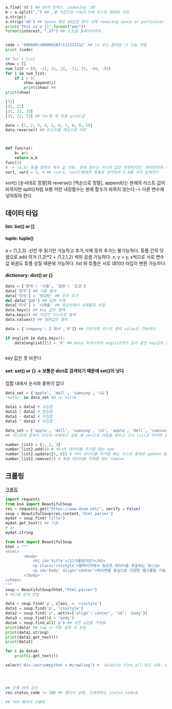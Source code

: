 
```python
a.find('dd') ## dd의 인덱스. indexing 'dd'
b = a.split(",") ## ,을 기준으로 나눠서 b에 리스트 형태로 저장
a.strip()
a.strip('dd') ## Space 혹은 dd같은 문자 삭제 removing space or particular str
print("This is a {}".format("pen"))
format(interest, ".2f") ## 소숫점 둘째자리까지


code = '000660\n00000102\t12312312' ## \n 코드 줄바꿈 \t tab 역할
print (code)

## for + list
show = []
num_list = [0, -11, 31, 22, -11, 33, -44, -55]
for i in num_list:
    if i > 0:
        show.append(i)
        print(show) ## 
print(show)

[31] 
[31, 22]
[31, 22, 33]
[31, 22, 33] ## for문 밖 최종 print값

data = [1, 2, 3, 4, 5, 6, 7, 8, 9, 10]
data.reverse() ## 리스트를 역순으로 저장



def func(a):
    b= a+1
    return a,b
func(2)
# -> (a,b) 튜퓰 형태의 복수 값 반화. 원래 함수는 하나의 값만 반환하지만, 파이썬만의 특징!!(튜플의 성질 이용) 마찬가지로 아래도 가능
var1, var2 = 3, 4 ## (var1, var2)형태의 튜플로 생각하여 3,4를 각각 입력한다


```

sort() [순서대로 정렬]와 reverse() [역순으로 정렬], append()는 본래의 리스트 값이 바뀌지만 split()처럼 보통 이런 내장함수는 본래 함수가 바뀌지 않는다 -> 다른 변수에 넣어줘야 한다.

## 데이터 타입

#### list: list() or []
#### tuple: tuple()
a = (1,2,3) :선언 후 읽기만 가능하고 추가,삭제 등의 추가는 불가능하다. 튜플 간의 덧셈으로 add 하거 (1,2)*2 = (1,2,1,2) 씩의 곱셈 가능하다. x, y = y, x씩으로  서로 변수값 바꿈도 튜플 성질 때문에 가능하다.
list 와 튜플은 서로 데이타 타입이 변환 가능하다.

#### dictionary: dict() or {}
```python
data = {'한국': '서울', '일본': '도쿄'} 
data['한국'] ## 서울 출력
data['미국'] = '워싱턴' ## 인자 추가
del data['일본'] ## 일본 삭제
data['미국'] = '시애틀' ## 워싱턴에서 시애틀로 바꿈
data.keys() ## key 값만 출력
data.keys() ## 키값만 리스트로 출력
data.values() ## 밸류값만 출력

data = {'company': ['회사','O']} ## 이런식의 리스트 형의 value도 가능하다.

if english in data.keys(): 
    data[english][1] = 'O' ## data 딕셔너리의 englsih변수 값과 같은 key값의 2번째 value를 'O'로 바꿔줌
    
```

key 값은 못 바꾼다

#### set: set() or {} -> 보통은 dict로 검색되기 때문에 set()이 낫다
집합 내에서 순서와 중복이 없다 
```python
data_set = {'apple', 'dell', 'samsung', 'LG'}
'motor' in data_set ## >> False

data1 & data2 # 교집합
data1 | data2 # 합집합
data1 - data2 # 차집합
data1 ^ data2 # 여집합

data_set = ['apple', 'dell', 'samsung', 'LG', 'apple', 'dell', 'samsung', 'LG']
## 리스트에 중복이 있어서 삭제하고 싶을 때 set으로 타입을 바꾸고 다시 list로 바꾸면 중복이 삭제

number_list2 = {1, 2, 3}
number_list2.add(4) # 하나의 데이터를 추가할 때는 add
number_list2.update([5, 6]) # 여러 데이터를 추가할 때는 리스트 형태로 update 함수를 사용
number_list2.remove(2) # 특정 데이터를 삭제할 때는 remove

```

## 크롤링

[크롤링](Python/crawling_1.py)
``` python
import requests
from bs4 import BeautifulSoup
res = requests.get('https://www.daum.net/', verify = False)
soup = BeautifulSoup(res.content,'html.parser')
mydat = soup.find('title')
mydat.get_text() ## 다음
# or
mydat.string

from bs4 import BeautifulSoup
html = """
<html> 
        <body> 
            <h1 id='title'>[1]크롤링이란?</h1> 
            <p class='cssstyle'>웹페이지에서 필요한 데이터를 추출하는 것</p> 
            <p id='body' align='center'>파이썬을 중심으로 다양한 웹크롤링 기술 발달</p> 
        </body> 
</html>
"""
soup = BeautifulSoup(html,"html.parser")
# 태그로 검색 방법

data = soup.find('p', class_ = 'cssstyle')
data1 = soup.find('p', 'cssstyle')
data2 = soup.find('p', attrs={'align':'center', 'id': 'body'})
data3 = soup.find(id = 'body')
data4 = soup.find_all('p') ## 모든 p값을 가져옮
print(data) ## tag 나 각종 설정 다 보임
print(data1.string)
print(data2.get_text())
print(data3)

for i in data4:
    print(i.get_text())

select('div.course#python > #crawling') #  select는 find_all 대신 사용. div, class는 course id는 파이썬이고 '바로 그 아래' id가 crawling인 영역을 크롤링




## 오류 여부 검사
res.status_code != 200 ## 페이지 상태, 오류여부는 status_code로

## 여러 페이지 크롤링

```

